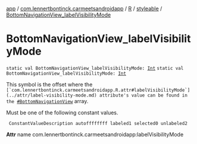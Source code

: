 [app](../../../index.md) / [com.lennertbontinck.carmeetsandroidapp](../../index.md) / [R](../index.md) / [styleable](index.md) / [BottomNavigationView_labelVisibilityMode](./-bottom-navigation-view_label-visibility-mode.md)

# BottomNavigationView_labelVisibilityMode

`static val BottomNavigationView_labelVisibilityMode: `[`Int`](https://kotlinlang.org/api/latest/jvm/stdlib/kotlin/-int/index.html)
`static val BottomNavigationView_labelVisibilityMode: `[`Int`](https://kotlinlang.org/api/latest/jvm/stdlib/kotlin/-int/index.html)

This symbol is the offset where the ``[`com.lennertbontinck.carmeetsandroidapp.R.attr#labelVisibilityMode`](../attr/label-visibility-mode.md) attribute's value can be found in the ``[`#BottomNavigationView`](-bottom-navigation-view.md) array.

Must be one of the following constant values.

     ConstantValueDescription autoffffffff labeled1 selected0 unlabeled2

**Attr**
name com.lennertbontinck.carmeetsandroidapp:labelVisibilityMode

